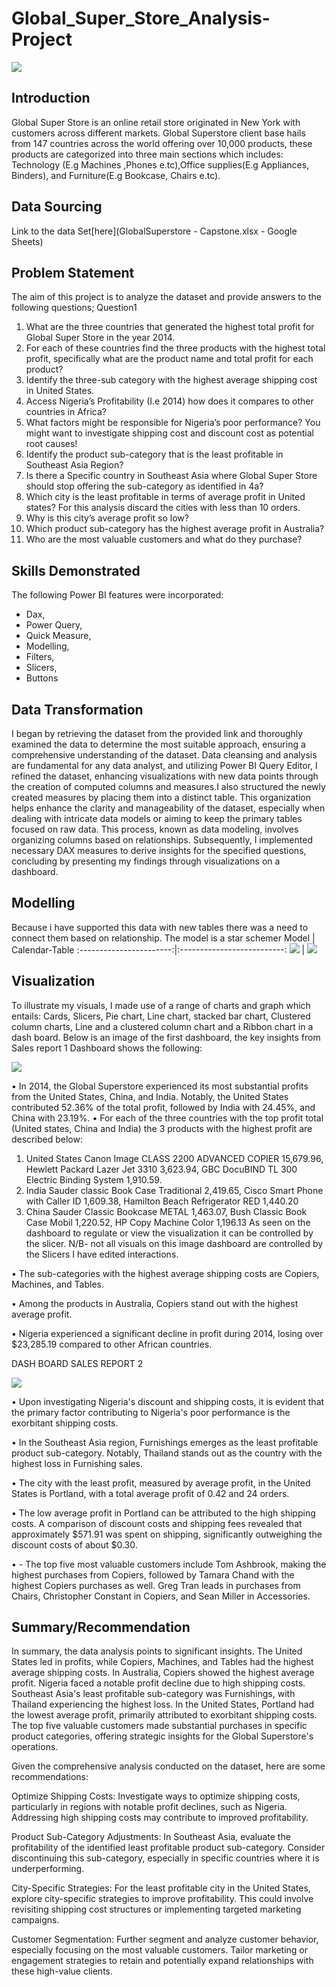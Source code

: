 
# Global_Super_Store_Analysis-Project
![](INTRODUCTORYPHOTO.png)

## Introduction
Global Super Store is an online retail store originated in New York with customers across different markets. Global Superstore client base hails from 147 countries across the world offering over 10,000 products, these products are categorized into three main sections which includes: Technology (E.g Machines ,Phones e.tc),Office supplies(E.g Appliances, Binders), and Furniture(E.g Bookcase, Chairs e.tc).

## Data Sourcing
Link to the data Set[here](GlobalSuperstore - Capstone.xlsx - Google Sheets)

## Problem Statement
The aim of this project is to analyze the dataset and provide answers to the following questions;
Question1
1.  What are the three countries that generated the highest total profit for Global Super Store in the year 2014.
2.  For each of these countries find the three products with the highest total profit, specifically what are the product name and total profit for each product?
3.  Identify the three-sub category with the highest average shipping cost in United States.
4.  Access Nigeria’s Profitability (I.e 2014) how does it compares to other countries in Africa?
5.  What factors might be responsible for Nigeria’s poor performance? You might want to investigate shipping cost and discount cost as potential root causes!
6.  Identify the product sub-category that is the least profitable in Southeast Asia Region?
7.  Is there a Specific country in Southeast Asia where Global Super Store should stop offering the sub-category as identified in 4a?
8. Which city is the least profitable in terms of average profit in United states? For this analysis discard the cities with less than 10 orders.
9.  Why is this city’s average profit so low? 
10.  Which product sub-category has the highest average profit in Australia? 
11.  Who are the most valuable customers and what do they purchase?

## Skills Demonstrated
The following Power BI features were incorporated:
- Dax,
- Power Query,
-  Quick Measure,
- Modelling,
- Filters,
- Slicers,
- Buttons

## Data Transformation
I began by retrieving the dataset from the provided link and thoroughly examined the data to determine the most suitable approach, ensuring a comprehensive understanding of the dataset. Data cleansing and analysis are fundamental for any data analyst, and utilizing Power BI Query Editor, I refined the dataset, enhancing visualizations with new data points through the creation of computed columns and measures.I also structured the newly created measures by placing them into a distinct table. This organization helps enhance the clarity and manageability of the dataset, especially when dealing with intricate data models or aiming to keep the primary tables focused on raw data.  This process, known as data modeling, involves organizing columns based on relationships. Subsequently, I implemented necessary DAX measures to derive insights for the specified questions, concluding by presenting my findings through visualizations on a dashboard.
 
## Modelling
Because i have supported this data with new tables there was a need to connect them based on relationship.
The model is a star schemer
Model                    |     Calendar-Table
:-----------------------:|:--------------------------:
![](DATAMODEL.png)       |    ![](CALENDARTABLE.png)

## Visualization
To illustrate my visuals, I made use of a range of charts and graph which entails: Cards, Slicers, Pie chart, Line chart, stacked bar chart, Clustered column charts, Line and a clustered column chart and a Ribbon chart in a dash board.
Below is an image of the first dashboard, the key insights from Sales report 1 Dashboard shows the following:

![](SALEREPORT1.png)

•	In 2014, the Global Superstore experienced its most substantial profits from the United States, China, and India. Notably, the United States contributed 52.36% of the total profit, followed by India with 24.45%, and China with 23.19%.
•	For each of the three countries with the top profit total (United states, China and India) the 3 products with the highest profit are described below:
1. United States	Canon Image CLASS 2200 ADVANCED COPIER	15,679.96, Hewlett Packard Lazer Jet 3310	3,623.94, GBC DocuBIND TL 300 Electric Binding System	1,910.59.
2. India	Sauder classic Book Case Traditional 	2,419.65, Cisco Smart Phone with Caller ID	1,609.38, Hamilton Beach Refrigerator RED	1,440.20
3. China	Sauder Classic Bookcase METAL	1,463.07, Bush Classic Book Case Mobil	1,220.52, HP Copy Machine Color	1,196.13
 As seen on the dashboard to regulate or view the visualization it can be controlled by the slicer.
 N/B- not all visuals on this image dashboard are controlled by the Slicers I have edited interactions.

•	The sub-categories with the highest average shipping costs are Copiers, Machines, and Tables.

•	Among the products in Australia, Copiers stand out with the highest average profit.

•	Nigeria experienced a significant decline in profit during 2014, losing over $23,285.19 compared to other African countries.

DASH BOARD SALES REPORT 2

![](SALESREPORT2.png)

•	Upon investigating Nigeria's discount and shipping costs, it is evident that the primary factor contributing to Nigeria's poor performance is the exorbitant shipping costs.

•	 In the Southeast Asia region, Furnishings emerges as the least profitable product sub-category. Notably, Thailand stands out as the country with the highest loss in Furnishing sales.

•	The city with the least profit, measured by average profit, in the United States is Portland, with a total average profit of 0.42 and 24 orders.

•	 The low average profit in Portland can be attributed to the high shipping costs. A comparison of discount costs and shipping fees revealed that approximately $571.91 was spent on shipping, significantly outweighing the discount costs of about $0.30.

•	- The top five most valuable customers include Tom Ashbrook, making the highest purchases from Copiers, followed by Tamara Chand with the highest Copiers purchases as well. Greg Tran leads in purchases from Chairs, Christopher Constant in Copiers, and Sean Miller in Accessories.
## Summary/Recommendation
In summary, the data analysis points to significant insights. The United States led in profits, while Copiers, Machines, and Tables had the highest average shipping costs. In Australia, Copiers showed the highest average profit. Nigeria faced a notable profit decline due to high shipping costs. Southeast Asia's least profitable sub-category was Furnishings, with Thailand experiencing the highest loss. In the United States, Portland had the lowest average profit, primarily attributed to exorbitant shipping costs. The top five valuable customers made substantial purchases in specific product categories, offering strategic insights for the Global Superstore's operations.

Given the comprehensive analysis conducted on the dataset, here are some recommendations:

Optimize Shipping Costs:
Investigate ways to optimize shipping costs, particularly in regions with notable profit declines, such as Nigeria. Addressing high shipping costs may contribute to improved profitability.

Product Sub-Category Adjustments:
In Southeast Asia, evaluate the profitability of the identified least profitable product sub-category. Consider discontinuing this sub-category, especially in specific countries where it is underperforming.

City-Specific Strategies:
For the least profitable city in the United States, explore city-specific strategies to improve profitability. This could involve revisiting shipping cost structures or implementing targeted marketing campaigns.

Customer Segmentation:
Further segment and analyze customer behavior, especially focusing on the most valuable customers. Tailor marketing or engagement strategies to retain and potentially expand relationships with these high-value clients.







